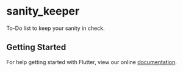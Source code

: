 # sanity_keeper

To-Do list to keep your sanity in check.

## Getting Started

For help getting started with Flutter, view our online
[documentation](https://flutter.io/).

